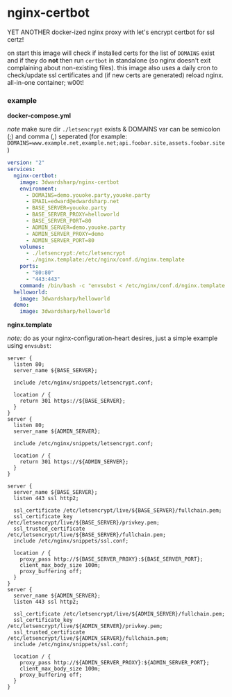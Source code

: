 # nginx-certbot

YET ANOTHER docker-ized nginx proxy with let's encrypt certbot for ssl certz!

on start this image will check if installed certs for the list of `DOMAINS` exist and if they do __not__ then run `certbot` in standalone (so nginx doesn't exit complaining about non-existing files). this image also uses a daily cron to check/update ssl certificates and (if new certs are generated) reload nginx. all-in-one container; w00t!

### example

__docker-compose.yml__ 

_note_ make sure dir `./letsencrypt` exists & DOMAINS var can be semicolon (;) and comma (,) seperated (for example: `DOMAINS=www.example.net,example.net;api.foobar.site,assets.foobar.site`)

```yml
version: "2"
services:
  nginx-certbot:
    image: 3dwardsharp/nginx-certbot
    environment:
      - DOMAINS=demo.youoke.party,youoke.party
      - EMAIL=edward@edwardsharp.net
      - BASE_SERVER=youoke.party
      - BASE_SERVER_PROXY=helloworld
      - BASE_SERVER_PORT=80
      - ADMIN_SERVER=demo.youoke.party
      - ADMIN_SERVER_PROXY=demo
      - ADMIN_SERVER_PORT=80
    volumes:
      - ./letsencrypt:/etc/letsencrypt
      - ./nginx.template:/etc/nginx/conf.d/nginx.template
    ports:
      - "80:80"
      - "443:443"
    command: /bin/bash -c "envsubst < /etc/nginx/conf.d/nginx.template > /etc/nginx/conf.d/default.conf && nginx -g 'daemon off;'"
  helloworld: 
    image: 3dwardsharp/helloworld
  demo: 
    image: 3dwardsharp/helloworld

```

__nginx.template__

_note:_ do as your nginx-configuration-heart desires, just a simple example using `envsubst`: 

```
server {
  listen 80;
  server_name ${BASE_SERVER};
  
  include /etc/nginx/snippets/letsencrypt.conf;

  location / {
    return 301 https://${BASE_SERVER};
  }
}
server {
  listen 80;
  server_name ${ADMIN_SERVER};

  include /etc/nginx/snippets/letsencrypt.conf;

  location / {
    return 301 https://${ADMIN_SERVER};
  }
}

server {
  server_name ${BASE_SERVER};
  listen 443 ssl http2;

  ssl_certificate /etc/letsencrypt/live/${BASE_SERVER}/fullchain.pem;
  ssl_certificate_key /etc/letsencrypt/live/${BASE_SERVER}/privkey.pem;
  ssl_trusted_certificate /etc/letsencrypt/live/${BASE_SERVER}/fullchain.pem;
  include /etc/nginx/snippets/ssl.conf;

  location / {
    proxy_pass http://${BASE_SERVER_PROXY}:${BASE_SERVER_PORT};
    client_max_body_size 100m;
    proxy_buffering off;
  }
}
server {
  server_name ${ADMIN_SERVER};
  listen 443 ssl http2;

  ssl_certificate /etc/letsencrypt/live/${ADMIN_SERVER}/fullchain.pem;
  ssl_certificate_key /etc/letsencrypt/live/${ADMIN_SERVER}/privkey.pem;
  ssl_trusted_certificate /etc/letsencrypt/live/${ADMIN_SERVER}/fullchain.pem;
  include /etc/nginx/snippets/ssl.conf;

  location / {
    proxy_pass http://${ADMIN_SERVER_PROXY}:${ADMIN_SERVER_PORT};
    client_max_body_size 100m;
    proxy_buffering off;
  }
}
```